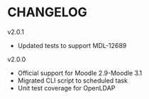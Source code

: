 CHANGELOG
=========

v2.0.1

- Updated tests to support MDL-12689

v2.0.0

- Official support for Moodle 2.9-Moodle 3.1
- Migrated CLI script to scheduled task
- Unit test coverage for OpenLDAP
